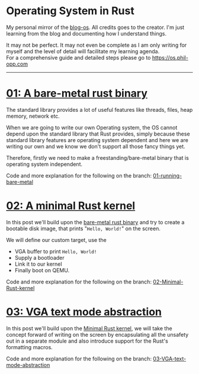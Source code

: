 # Operating System in Rust

My personal mirror of the [blog-os](http://os.phil-opp.com). All credits goes to the creator. I'm just learning from the blog and documenting how I understand things.

It may not be perfect. It may not even be complete as I am only writing for myself and the level of detail will facilitate my learning agenda.\
For a comprehensive guide and detailed steps please go to https://os.phil-opp.com
<hr>

# [01: A bare-metal rust binary](https://github.com/pratiksampat/rust_os/tree/01-running-bare-metal)

The standard library provides a lot of useful features like threads, files, heap memory, network etc.

When we are going to write our own Operating system, the OS cannot depend upon the standard library that Rust provides, simply because these standard library features are operating system dependent and here we are writing our own and we know we don't support all those fancy things yet.

Therefore, firstly we need to make a freestanding/bare-metal binary that is operating system independent.

Code and more explanation for the following on the branch: [01-running-bare-metal](https://github.com/pratiksampat/rust_os/tree/01-running-bare-metal)

# [02: A minimal Rust kernel](https://github.com/pratiksampat/rust_os/tree/02-Minimal-rust-kernel)


In this post we'll build upon the [bare-metal rust binary](https://github.com/pratiksampat/rust_os/tree/01-running-bare-metal) and try to create a bootable disk image, that prints "`Hello, World!`" on the screen.

We will define our custom target, use the 
* VGA buffer to print `Hello, World!`
* Supply a bootloader
* Link it to our kernel
* Finally boot on QEMU.

Code and more explanation for the following on the branch: [02-Minimal-Rust-kernel](https://github.com/pratiksampat/rust_os/tree/02-Minimal-rust-kernel)

# [03: VGA text mode abstraction](https://github.com/pratiksampat/rust_os/tree/03-VGA-text-mode-abstraction)


In this post we'll build upon the [Minimal Rust kernel](https://github.com/pratiksampat/rust_os/tree/02-Minimal-rust-kernel), we will take the concept forward of writing on the screen by encapsulating all the unsafety out in a separate module and also introduce support for the Rust's formatting macros.

Code and more explanation for the following on the branch: [03-VGA-text-mode-abstraction](https://github.com/pratiksampat/rust_os/tree/03-VGA-text-mode-abstraction)
